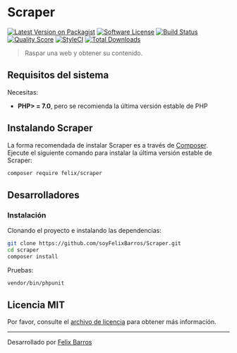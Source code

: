 # Scraper

[![Latest Version on Packagist](https://img.shields.io/packagist/v/felix/scraper.svg?style=flat-square)](https://packagist.org/packages/felix/scraper)
[![Software License](https://img.shields.io/badge/license-MIT-brightgreen.svg?style=flat-square)](LICENSE.md)
[![Build Status](https://img.shields.io/travis/soyFelixBarros/Scraper/master.svg?style=flat-square)](https://travis-ci.org/soyFelixBarros/Scraper)
[![Quality Score](https://img.shields.io/scrutinizer/g/soyFelixBarros/Scraper.svg?style=flat-square)](https://scrutinizer-ci.com/g/soyFelixBarros/Scraper)
[![StyleCI](https://styleci.io/repos/102618762/shield)](https://styleci.io/repos/102618762)
[![Total Downloads](https://img.shields.io/packagist/dt/felix/scraper.svg?style=flat-square)](https://packagist.org/packages/felix/scraper)

> Raspar una web y obtener su contenido.

## Requisitos del sistema

Necesitas:

- **PHP> = 7.0**, pero se recomienda la última versión estable de PHP

## Instalando Scraper

La forma recomendada de instalar Scraper es a través de [Composer](https://getcomposer.org/). Ejecute el siguiente comando para instalar la última versión estable de Scraper:

```bash
composer require felix/scraper
```

## Desarrolladores

### Instalación

Clonando el proyecto e instalando las dependencias:

```bash
git clone https://github.com/soyFelixBarros/Scraper.git
cd scraper
composer install
```

Pruebas:

```bash
vendor/bin/phpunit
```
## Licencia MIT

Por favor, consulte el [archivo de licencia](LICENSE.md) para obtener más información.

------

Desarrollado por [Felix Barros](https://twitter.com/soyFelixBarros)